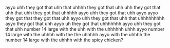 ayyo uhh they got that uhh
that uhhhh
they got that uhh
uhh
they got that uhh that uhh
they got that uhhhhh
ayyo uhh they got that uhh
ayyo
ayyo they got that they got that uhh
ayyo uhh they got that uhh
that uhhhhhhhhh
ayyo they got that uhh
ayyo uh they got that uhhhhhhh
ayyo uhh they got that uhh number 14 large with the uhh
with the uhhhhhh
uhhh
ayyo number 14 large with the uhhhh
with the
the uhhhhh
ayyo with the uhhhh
the number 14 large with the uhhhh
with the spicy chicken?
